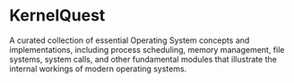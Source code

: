 # KernelQuest
A curated collection of essential Operating System concepts and implementations, including process scheduling, memory management, file systems, system calls, and other fundamental modules that illustrate the internal workings of modern operating systems.

